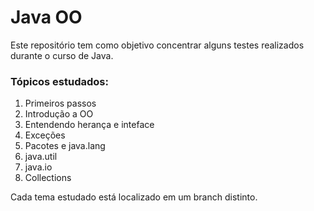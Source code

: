 # Java OO

Este repositório tem como objetivo concentrar alguns testes realizados durante
o curso de Java.

### Tópicos estudados:

1. Primeiros passos
2. Introdução a OO
3. Entendendo herança e inteface
4. Exceções
5. Pacotes e java.lang
6. java.util
7. java.io
8. Collections

Cada tema estudado está localizado em um branch distinto.
